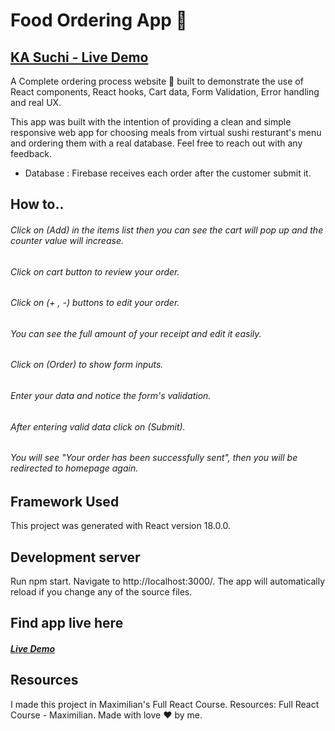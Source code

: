 # Food Ordering App 🍣
## [KA Suchi - Live Demo](https://sushi-ordering-app-9224b.web.app/)

A Complete ordering process website 📱 built to demonstrate the use of React components, React hooks, Cart data, Form Validation, Error handling and real UX.


This app was built with the intention of providing a clean and simple responsive web app for choosing 
meals from virtual sushi resturant's menu and ordering them with a real database.
Feel free to reach out with any feedback.



- Database : Firebase receives each order after the customer submit it.

## How to..
###### Click on (Add) in the items list then you can see the cart will pop up and the counter value will increase. 
###### Click on cart button to review your order.
###### Click on (+ , -) buttons to edit your order.
###### You can see the full amount of your receipt and edit it easily. 
###### Click on (Order) to show form inputs.
###### Enter your data and notice the form's validation.
###### After entering valid data click on (Submit).
###### You will see "Your order has been successfully sent", then you will be redirected to homepage again.

## Framework Used
This project was generated with React version 18.0.0.

## Development server
Run npm start. Navigate to http://localhost:3000/. The app will automatically reload if you change any of the source files.


## Find app live here
##### [Live Demo](https://sushi-ordering-app-9224b.web.app/)

## Resources

I made this project in Maximilian's Full React Course.
Resources: Full React Course - Maximilian.
Made with love ❤️ by me.
